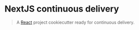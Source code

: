 # NextJS continuous delivery

> A [React](https://github.com/facebook/create-react-app) project cookiecutter ready for continuous delivery.
